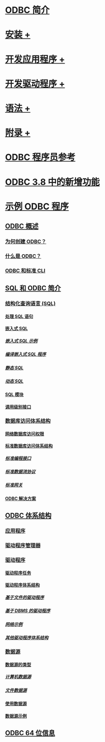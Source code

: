 # [ODBC 简介](introduction-to-odbc.md)

# [安装 +](../../odbc/reference/install/odbc-subkey.md)
# [开发应用程序 +](../../odbc/reference/develop-app/checking-feature-support-and-variability.md)
# [开发驱动程序 +](../../odbc/reference/develop-driver/developing-an-odbc-driver.md)
# [语法 +](../../odbc/reference/syntax/odbc-reference.md)
# [附录 +](../../odbc/reference/appendixes/odbc-appendixes.md)

# [ODBC 程序员参考](odbc-programmer-s-reference.md)
# [ODBC 3.8 中的新增功能](what-s-new-in-odbc-3-8.md)
# [示例 ODBC 程序](sample-odbc-program.md)

## [ODBC 概述](odbc-overview.md)
### [为何创建 ODBC？](why-was-odbc-created.md)
### [什么是 ODBC？](what-is-odbc.md)
### [ODBC 和标准 CLI](odbc-and-the-standard-cli.md)

## [SQL 和 ODBC 简介](introduction-to-sql-and-odbc.md)
### [结构化查询语言 (SQL)](structured-query-language-sql.md)
#### [处理 SQL 语句](processing-a-sql-statement.md)
#### [嵌入式 SQL](embedded-sql.md)
##### [嵌入式 SQL 示例](embedded-sql-example.md)
##### [编译嵌入式 SQL 程序](compiling-an-embedded-sql-program.md)
##### [静态 SQL](static-sql.md)
##### [动态 SQL](dynamic-sql.md)
#### [SQL 模块](sql-modules.md)
#### [调用级别接口](call-level-interfaces.md)
### [数据库访问体系结构](database-access-architecture.md)
#### [网络数据库访问权限](network-database-access.md)
#### [标准数据库访问体系结构](standard-database-access-architectures.md)
##### [标准编程接口](standard-programming-interface.md)
##### [标准数据流协议](standard-data-stream-protocol.md)
##### [标准网关](standard-gateway.md)
#### [ODBC 解决方案](the-odbc-solution.md)

## [ODBC 体系结构](odbc-architecture.md)
### [应用程序](applications.md)
### [驱动程序管理器](the-driver-manager.md)
### [驱动程序](drivers.md)
#### [驱动程序任务](driver-tasks.md)
#### [驱动程序体系结构](driver-architecture.md)
##### [基于文件的驱动程序](file-based-drivers.md)
##### [基于 DBMS 的驱动程序](dbms-based-drivers.md)
##### [网络示例](network-example.md)
##### [其他驱动程序体系结构](other-driver-architectures.md)
### [数据源](data-sources.md)
#### [数据源的类型](types-of-data-sources.md)
##### [计算机数据源](machine-data-sources.md)
##### [文件数据源](file-data-sources.md)
#### [使用数据源](using-data-sources.md)
#### [数据源示例](data-source-example.md)

## [ODBC 64 位信息](odbc-64-bit-information.md)

